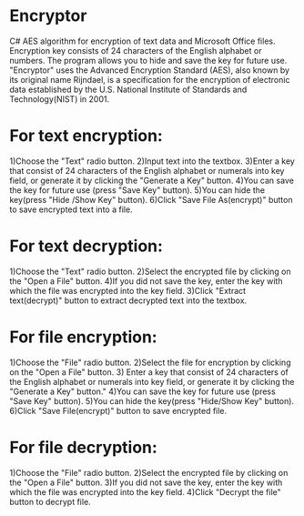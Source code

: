 # Encryptor
C# AES algorithm for encryption of text data and Microsoft Office files. Encryption key consists of 24 characters of the English alphabet or numbers. The program allows you to hide and save the key for future use.
"Encryptor" uses the Advanced Encryption Standard (AES), also known by its original name Rijndael,
is a specification for the encryption of electronic data established by the U.S.
National Institute of Standards and Technology(NIST) in 2001.

# For text encryption:
1)Choose the "Text" radio button.
2)Input text into the textbox.
3)Enter a key that consist of 24 characters of the English alphabet or numerals into key field,
or generate it by clicking the "Generate a Key" button.
4)You can save the key for future use (press "Save Key" button).
5)You can hide the key(press "Hide /Show Key" button).
6)Click "Save File As(encrypt)" button to save encrypted text into a file.

# For text decryption:
1)Choose the "Text" radio button.
2)Select the encrypted file by clicking on the "Open a File" button.
4)If you did not save the key, enter the key with which the file was encrypted into the key field.
3)Click "Extract text(decrypt)" button to extract decrypted text into the textbox.

# For file encryption:
1)Choose the "File" radio button.
2)Select the file for encryption by clicking on the "Open a File" button.
3) Enter a key that consist of 24 characters of the English alphabet or numerals into key field,
 or generate it by clicking the \"Generate a Key\" button."
4)You can save the key for future use (press "Save Key" button).
5)You can hide the key(press "Hide/Show Key" button).
6)Click "Save File(encrypt)" button to save encrypted file.

# For file decryption:
1)Choose the "File" radio button.
2)Select the encrypted file by clicking on the "Open a File" button.
3)If you did not save the key, enter the key with which the file was encrypted into the key field.
4)Click "Decrypt the file" button to decrypt file.
